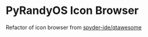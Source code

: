 # PyRandyOS Icon Browser

Refactor of icon browser from [spyder-ide/qtawesome](https://github.com/spyder-ide/qtawesome)
